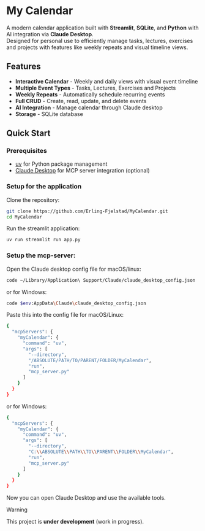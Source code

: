 # My Calendar

A modern calendar application built with **Streamlit**, **SQLite**, and **Python** with AI integration via **Claude Desktop**.  
Designed for personal use to efficiently manage tasks, lectures, exercises and projects with features like weekly repeats and visual timeline views.

## Features

- **Interactive Calendar** - Weekly and daily views with visual event timeline
- **Multiple Event Types** - Tasks, Lectures, Exercises and Projects
- **Weekly Repeats** - Automatically schedule recurring events
- **Full CRUD** - Create, read, update, and delete events
- **AI Integration** - Manage calendar through Claude desktop
- **Storage** - SQLite database

## Quick Start

### Prerequisites
- [uv](https://docs.astral.sh/uv/) for Python package management
- [Claude Desktop](https://claude.ai/download) for MCP server integration (optional)

### Setup for the application

Clone the repository:
```bash
git clone https://github.com/Erling-Fjelstad/MyCalendar.git
cd MyCalendar
```

Run the streamlit application:
```bash
uv run streamlit run app.py
```

### Setup the mcp-server:

Open the Claude desktop config file for macOS/linux:
```bash
code ~/Library/Application\ Support/Claude/claude_desktop_config.json
```
or for Windows:
```bash
code $env:AppData\Claude\claude_desktop_config.json
```

Paste this into the config file for macOS/Linux:
```bash
{
  "mcpServers": {
    "myCalendar": {
      "command": "uv",
      "args": [
        "--directory",
        "/ABSOLUTE/PATH/TO/PARENT/FOLDER/MyCalendar",
        "run",
        "mcp_server.py"
      ]
    }
  }
}
```
or for Windows:
```bash
{
  "mcpServers": {
    "myCalendar": {
      "command": "uv",
      "args": [
        "--directory",
        "C:\\ABSOLUTE\\PATH\\TO\\PARENT\\FOLDER\\MyCalendar",
        "run",
        "mcp_server.py"
      ]
    }
  }
}
```

Now you can open Claude Desktop and use the available tools.


> [!WARNING]  
> This project is **under development** (work in progress).